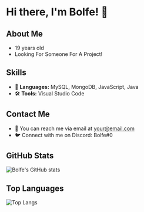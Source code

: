 # Hi there, I'm Bolfe! 👋

## About Me
- 19 years old
- Looking For Someone For A Project!
## Skills
- 💼 **Languages:** MySQL, MongoDB, JavaScript, Java
- 🛠️ **Tools:** Visual Studio Code

## Contact Me
- 📧 You can reach me via email at [your@email.com](xxlfortnite0044@gmail.com)
- 🐦 Connect with me on Discord: Bolfe#0

## GitHub Stats
![Bolfe's GitHub stats](https://github-readme-stats.vercel.app/api?username=Bolfe&show_icons=true&theme=dark)

## Top Languages
![Top Langs](https://github-readme-stats.vercel.app/api/top-langs/?username=Bolfe&layout=compact&theme=dark)
